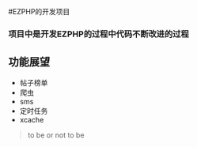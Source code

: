 #EZPHP的开发项目

### 项目中是开发EZPHP的过程中代码不断改进的过程


## 功能展望

* 帖子榜单
* 爬虫
* sms
* 定时任务
* xcache



> to be or not to be



